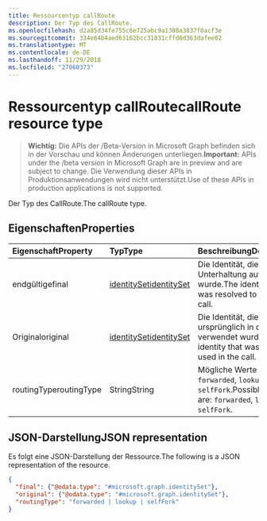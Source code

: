 ```yaml
---
title: Ressourcentyp callRoute
description: Der Typ des CallRoute.
ms.openlocfilehash: d2a85d34fe755c6e725abc9a1308a3837f0acf3e
ms.sourcegitcommit: 334e84b4aed63162bcc31831cffd6d363dafee02
ms.translationtype: MT
ms.contentlocale: de-DE
ms.lasthandoff: 11/29/2018
ms.locfileid: "27060373"
---
```

# <a name="callroute-resource-type"></a><span data-ttu-id="1e2e5-103">Ressourcentyp callRoute</span><span class="sxs-lookup"><span data-stu-id="1e2e5-103">callRoute resource type</span></span>

> <span data-ttu-id="1e2e5-104">**Wichtig:** Die APIs der /Beta-Version in Microsoft Graph befinden sich in der Vorschau und können Änderungen unterliegen.</span><span class="sxs-lookup"><span data-stu-id="1e2e5-104">**Important:** APIs under the /beta version in Microsoft Graph are in preview and are subject to change.</span></span> <span data-ttu-id="1e2e5-105">Die Verwendung dieser APIs in Produktionsanwendungen wird nicht unterstützt.</span><span class="sxs-lookup"><span data-stu-id="1e2e5-105">Use of these APIs in production applications is not supported.</span></span>

<span data-ttu-id="1e2e5-106">Der Typ des CallRoute.</span><span class="sxs-lookup"><span data-stu-id="1e2e5-106">The callRoute type.</span></span>

## <a name="properties"></a><span data-ttu-id="1e2e5-107">Eigenschaften</span><span class="sxs-lookup"><span data-stu-id="1e2e5-107">Properties</span></span>

| <span data-ttu-id="1e2e5-108">Eigenschaft</span><span class="sxs-lookup"><span data-stu-id="1e2e5-108">Property</span></span>            | <span data-ttu-id="1e2e5-109">Typ</span><span class="sxs-lookup"><span data-stu-id="1e2e5-109">Type</span></span>                          | <span data-ttu-id="1e2e5-110">Beschreibung</span><span class="sxs-lookup"><span data-stu-id="1e2e5-110">Description</span></span>                                                  |
| :------------------ | :---------------------------- | :----------------------------------------------------------- |
| <span data-ttu-id="1e2e5-111">endgültige</span><span class="sxs-lookup"><span data-stu-id="1e2e5-111">final</span></span>               | [<span data-ttu-id="1e2e5-112">identitySet</span><span class="sxs-lookup"><span data-stu-id="1e2e5-112">identitySet</span></span>](identityset.md) | <span data-ttu-id="1e2e5-113">Die Identität, die in die Unterhaltung aufgelöst wurde.</span><span class="sxs-lookup"><span data-stu-id="1e2e5-113">The identity that was resolved to in the call.</span></span>               |
| <span data-ttu-id="1e2e5-114">Original</span><span class="sxs-lookup"><span data-stu-id="1e2e5-114">original</span></span>            | [<span data-ttu-id="1e2e5-115">identitySet</span><span class="sxs-lookup"><span data-stu-id="1e2e5-115">identitySet</span></span>](identityset.md) | <span data-ttu-id="1e2e5-116">Die Identität, die ursprünglich in den Anruf verwendet wurde.</span><span class="sxs-lookup"><span data-stu-id="1e2e5-116">The identity that was originally used in the call.</span></span>           |
| <span data-ttu-id="1e2e5-117">routingType</span><span class="sxs-lookup"><span data-stu-id="1e2e5-117">routingType</span></span>         | <span data-ttu-id="1e2e5-118">String</span><span class="sxs-lookup"><span data-stu-id="1e2e5-118">String</span></span>                        | <span data-ttu-id="1e2e5-119">Mögliche Werte sind: `forwarded`, `lookup` und `selfFork`.</span><span class="sxs-lookup"><span data-stu-id="1e2e5-119">Possible values are: `forwarded`, `lookup`, `selfFork`.</span></span>  |

## <a name="json-representation"></a><span data-ttu-id="1e2e5-120">JSON-Darstellung</span><span class="sxs-lookup"><span data-stu-id="1e2e5-120">JSON representation</span></span>

<span data-ttu-id="1e2e5-121">Es folgt eine JSON-Darstellung der Ressource.</span><span class="sxs-lookup"><span data-stu-id="1e2e5-121">The following is a JSON representation of the resource.</span></span>

<!-- {
  "blockType": "resource",
  "optionalProperties": [

  ],
  "@odata.type": "microsoft.graph.callRoute"
}-->
```json
{
  "final": {"@odata.type": "#microsoft.graph.identitySet"},
  "original": {"@odata.type": "#microsoft.graph.identitySet"},
  "routingType": "forwarded | lookup | selfFork"
}
```
<!-- uuid: 8fcb5dbc-d5aa-4681-8e31-b001d5168d79
2015-10-25 14:57:30 UTC -->
<!-- {
  "type": "#page.annotation",
  "description": "callRoute resource",
  "keywords": "",
  "section": "documentation",
  "tocPath": ""
}-->
